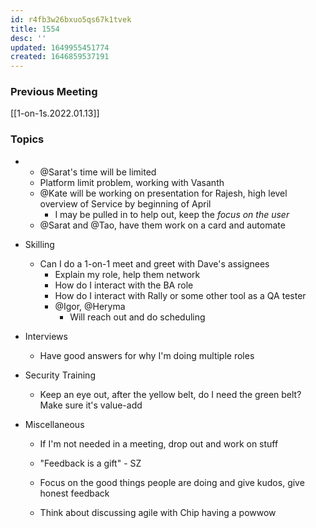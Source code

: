 ```yaml
---
id: r4fb3w26bxuo5qs67k1tvek
title: 1554
desc: ''
updated: 1649955451774
created: 1646859537191
---
```


### Previous Meeting
[[1-on-1s.2022.01.13]]

### Topics
- 
    - @Sarat's time will be limited
    - Platform limit problem, working with Vasanth
    - @Kate will be working on presentation for Rajesh, high level overview of Service by beginning of April
        - I may be pulled in to help out, keep the *focus on the user*
    - @Sarat and @Tao, have them work on a card and automate 
- Skilling
    - Can I do a 1-on-1 meet and greet with Dave's assignees
        - Explain my role, help them network
        - How do I interact with the BA role
        - How do I interact with Rally or some other tool as a QA tester
        - @Igor, @Heryma
            - Will reach out and do scheduling
- Interviews
    - Have good answers for why I'm doing multiple roles
- Security Training
    - Keep an eye out, after the yellow belt, do I need the green belt? Make sure it's value-add

- Miscellaneous
    - If I'm not needed in a meeting, drop out and work on stuff
    - "Feedback is a gift" - SZ

    - Focus on the good things people are doing and give kudos, give honest feedback
    - Think about discussing agile with Chip having a powwow
